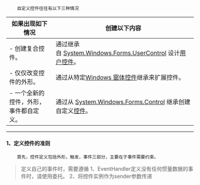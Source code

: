 		自定义控件往往有以下三种情况

|如果出现如下情况|创建以下内容|
|---|---|
|- 创建复合控件。|通过继承自 [System.Windows.Forms.UserControl](https://learn.microsoft.com/zh-cn/dotnet/api/system.windows.forms.usercontrol) 设计[用户控件](https://learn.microsoft.com/zh-cn/dotnet/desktop/winforms/controls-design/overview?view=netdesktop-7.0#user-controls)。|
|- 仅仅改变控件的外形。|通过从特定[Windows 窗体控件](https://learn.microsoft.com/zh-cn/dotnet/desktop/winforms/controls-design/overview?view=netdesktop-7.0#extended-controls)继承来扩展控件。|
|- 一个全新的控件，外形，事件都自定义。|通过从 [System.Windows.Forms.Control](https://learn.microsoft.com/zh-cn/dotnet/api/system.windows.forms.control) 继承创建自定义[控件](https://learn.microsoft.com/zh-cn/dotnet/desktop/winforms/controls-design/overview?view=netdesktop-7.0#custom-controls)。|

---
#### 1、定义控件的准则
		首先，控件定义包括外形，触发，事件三部分，主要在于事件需要约束。

> 定义自己的事件时，需要遵循
> 1、EventHandler定义没有任何惯量数据的事件时，请使用委托。
> 2、将控件实例作为sender参数传递